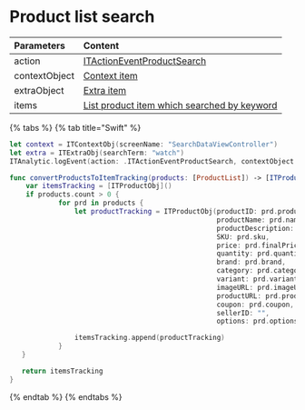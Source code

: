 # Product list search

| **Parameters** | **Content** |
| :--- | :--- |
| action | [ITActionEventProductSearch](../tracking-event/log-event.md) |
| contextObject | [Context item](../tracking-parameters/context-param.md) |
| extraObject | [Extra item](../tracking-parameters/extra-param.md) |
| items | [List product item which searched by keyword](../tracking-parameters/items-param.md#creating-an-itproductobj-object) |

{% tabs %}
{% tab title="Swift" %}
```swift
let context = ITContextObj(screenName: "SearchDataViewController")
let extra = ITExtraObj(searchTerm: "watch")
ITAnalytic.logEvent(action: .ITActionEventProductSearch, contextObject: context, extraObject: extra, items: self.convertProductsToItemTracking(products: productList))

func convertProductsToItemTracking(products: [ProductList]) -> [ITProductObj] {
    var itemsTracking = [ITProductObj]()
    if products.count > 0 {
            for prd in products {
                let productTracking = ITProductObj(productID: prd.productId,
                                                   productName: prd.name,
                                                   productDescription: prd.shortDescription,
                                                   SKU: prd.sku,
                                                   price: prd.finalPrice,
                                                   quantity: prd.quantity,
                                                   brand: prd.brand,
                                                   category: prd.category,
                                                   variant: prd.variant,
                                                   imageURL: prd.imageURL,
                                                   productURL: prd.productURL,
                                                   coupon: prd.coupon,
                                                   sellerID: "",
                                                   options: prd.options)

                itemsTracking.append(productTracking)
            }
   }

   return itemsTracking
}
```
{% endtab %}
{% endtabs %}

